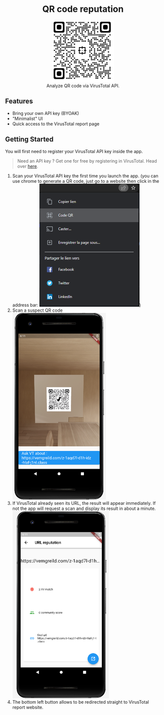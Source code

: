 <h1 align="center">QR code reputation</h1>
<p align="center">
    <img width="200" src="/assets/icon/icon.png" alt="App icon"><br>
    Analyze QR code via VirusTotal API.
</p>


## Features

- Bring your own API key (BYOAK)
- "Minimalist" UI
- Quick access to the VirusTotal report page 

## Getting Started

You will first need to register your VirusTotal API key inside the app.  
> Need an API key ? Get one for free by registering in VirusTotal. Head over [here](https://www.virustotal.com/gui/my-apikey).

1. Scan your VirusTotal API key the first time you launch the app.
   (you can use chrome to generate a QR code, just go to a website then click in the address bar: ![](readme_pictures/chrome_qr_code.PNG))
2. Scan a suspect QR code  
   ![](readme_pictures/scan_qr_code.PNG)  
3. If VirusTotal already seen its URL, the result will appear immediately. If not the app will request a scan and display its result in about a minute.  
   ![scan result as displayed by the app](readme_pictures/scan_result.PNG)  
4. The bottom left button allows to be redirected straight to VirusTotal report website.